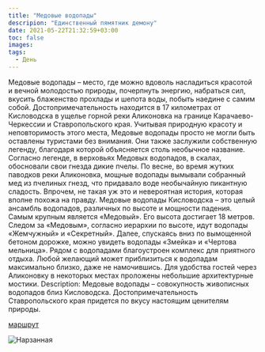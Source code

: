 ```yaml
---
title: "Медовые водопады"
descripion: "Единственный пямятник демону"
date: 2021-05-22T21:32:59+03:00
toc: false
images:
tags:
  - День
---
```


Медовые водопады – место, где можно вдоволь насладиться красотой и вечной молодостью природы, почерпнуть энергию, набраться сил,  вкусить блаженство прохлады и шепота воды, побыть наедине с самим собой. Достопримечательность находится в 17 километрах от Кисловодска в ущелье горной реки Аликоновка на границе Карачаево-Черкессии и Ставропольского края.
Учитывая природную красоту и неповторимость этого места, Медовые водопады просто не могли быть оставлены туристами без внимания. Они также заслужили собственную легенду, благодаря которой объясняется столь необычное название. Согласно легенде, в верховьях Медовых водопадов, в скалах, обосновали свои гнезда дикие пчелы. По весне, во время жутких паводков реки Аликоновка, мощные водопады вымывали собранный мед из пчелиных гнезд, что придавало воде необычайную пикантную сладость. Впрочем, не такая уж это и невероятная история, которая вполне похожа на правду.
Медовые водопады Кисловодска – это целый ансамбль водопадов, различных по высоте и мощности падения. Самым крупным является «Медовый». Его высота достигает 18 метров. Следом за «Медовым», согласно иерархии по высоте, идут водопады «Жемчужный» и «Секретный». Далее, спускаясь вниз по вымощенной бетоном дорожке, можно увидеть водопады «Змейка» и «Чертова мельница». Рядом с водопадами благоустроен комплекс для приятного отдыха. Любой желающий может приблизиться к водопадам максимально близко, даже не намочившись. Для удобства гостей через Аликоновку в некоторых местах проложены небольшие архитектурные мостики.
Description:
Медовые водопады – совокупность живописных водопадов близ Кисловодска. Достопримечательность Ставропольского края придется по вкусу настоящим ценителям природы.


[маршрут](https://goo.gl/maps/JN8wLbHjDgT6SJQh6)

![Нарзанная](/img/medovye-vodopady-700x467.jpg)
